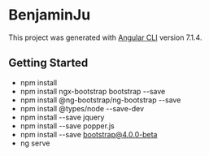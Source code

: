 # BenjaminJu

This project was generated with [Angular CLI](https://github.com/angular/angular-cli) version 7.1.4.

## Getting Started

- npm install 
- npm install ngx-bootstrap bootstrap --save
- npm install @ng-bootstrap/ng-bootstrap --save
- npm install @types/node --save-dev
- npm install --save jquery
- npm install --save popper.js
- npm install --save bootstrap@4.0.0-beta
- ng serve


